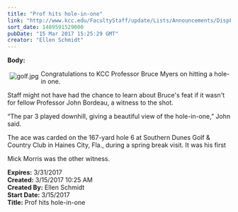 ```yaml
---
title: "Prof hits hole-in-one"
link: "http://www.kcc.edu/FacultyStaff/update/Lists/Announcements/DispForm.aspx?ID=2396"
sort_date: 1489591529000
pubDate: "15 Mar 2017 15:25:29 GMT"
creator: "Ellen Schmidt"
---
```


<div><b>Body:</b> <div class="ExternalClassF61C756893B14C67AB6354BF37B56C03"><p>​<img alt="golf.jpg" src="/FacultyStaff/update/Documents/golf.jpg" style="vertical-align:auto;float:left;margin:5px" />Congratulations to KCC Professor Bruce Myers on hitting a hole-in one.</p>
<p>Staff might not have had the chance to learn about Bruce's feat if it wasn't for fellow Professor John Bordeau, a witness to the shot.</p>
<p>“The par 3 played downhill, giving a beautiful view of the hole-in-one,” John said.</p>
<p>The ace was carded on the 167-yard hole 6 at Southern Dunes Golf &amp; Country Club in Haines City, Fla., during a spring break visit. It was his first </p>
<p>Mick Morris was the other witness.<br /></p></div></div>
<div><b>Expires:</b> 3/31/2017</div>
<div><b>Created:</b> 3/15/2017 10:25 AM</div>
<div><b>Created By:</b> Ellen Schmidt</div>
<div><b>Start Date:</b> 3/15/2017</div>
<div><b>Title:</b> Prof hits hole-in-one</div>
